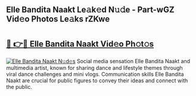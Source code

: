 ## Elle Bandita Naakt Le𝚊k𝚎d N𝚞𝚍e - Part-wGZ Vid𝚎o Photos Le𝚊ks rZKwe

# <h2><a href="http://fb6fgg.evod.top/?m=Elle+Bandita+Naakt">🔗 👉🔴 Elle Bandita Naakt Vid𝚎o Ph𝚘t𝚘s</a></h2>

[![Elle Bandita Naakt N𝚞d𝚎s](https://i.imgur.com/8V9OHl7.gif)](http://fb6fgg.evod.top/?m=Elle+Bandita+Naakt)
Social media sensation Elle Bandita Naakt and multimedia artist, known for sharing dance and lifestyle themes through viral dance challenges and mini vlogs. Communication skills Elle Bandita Naakt are crucial for public figures to convey their ideas and connect with the public. 
